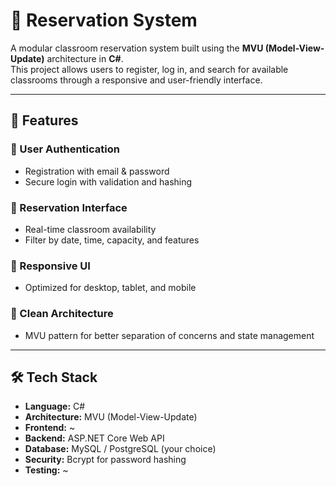 # 📘 Reservation System

A modular classroom reservation system built using the **MVU (Model-View-Update)** architecture in **C#**.  
This project allows users to register, log in, and search for available classrooms through a responsive and user-friendly interface.

---

## 🚀 Features

### 🔐 User Authentication
- Registration with email & password  
- Secure login with validation and hashing

### 📅 Reservation Interface
- Real-time classroom availability  
- Filter by date, time, capacity, and features

### 📱 Responsive UI
- Optimized for desktop, tablet, and mobile

### 🧱 Clean Architecture
- MVU pattern for better separation of concerns and state management

---

## 🛠️ Tech Stack

- **Language:** C#
- **Architecture:** MVU (Model-View-Update)
- **Frontend:** ~
- **Backend:** ASP.NET Core Web API
- **Database:** MySQL / PostgreSQL (your choice)
- **Security:** Bcrypt for password hashing
- **Testing:** ~
